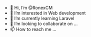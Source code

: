 - 👋 Hi, I’m @RonexCM
- 👀 I’m interested in Web development
- 🌱 I’m currently learning Laravel
- 💞️ I’m looking to collaborate on ...
- 📫 How to reach me ...

<!---
RonexCM/RonexCM is a ✨ special ✨ repository because its `README.md` (this file) appears on your GitHub profile.
You can click the Preview link to take a look at your changes.
--->
